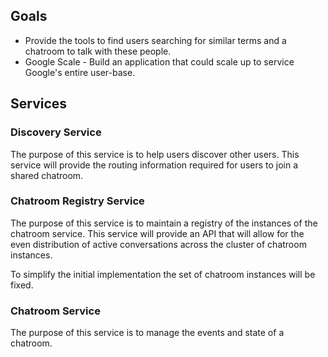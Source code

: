 ## Goals
- Provide the tools to find users searching for similar terms and a chatroom
to talk with these people.
- Google Scale - Build an application that could scale up to service 
Google's entire user-base.

## Services

### Discovery Service
The purpose of this service is to help users discover other users.
This service will provide the routing information required for users to join
a shared chatroom.

### Chatroom Registry Service
The purpose of this service is to maintain a registry of the instances
of the chatroom service. This service will provide an API that will allow for
the even distribution of active conversations across the cluster of 
chatroom instances.

To simplify the initial implementation the set of chatroom instances will
be fixed.

### Chatroom Service
The purpose of this service is to manage the events and state of a chatroom.